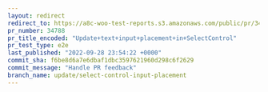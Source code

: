 ```yaml
---
layout: redirect
redirect_to: https://a8c-woo-test-reports.s3.amazonaws.com/public/pr/34788/e2e/index.html
pr_number: 34788
pr_title_encoded: "Update+text+input+placement+in+SelectControl"
pr_test_type: e2e
last_published: "2022-09-28 23:54:22 +0000"
commit_sha: f6be8d6a7e6dbaf1dbc3597621960d298c6f2629
commit_message: "Handle PR feedback"
branch_name: update/select-control-input-placement
---
```

